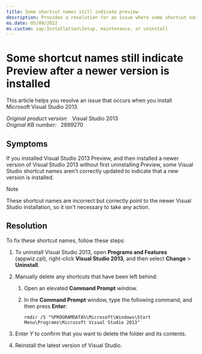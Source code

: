 ```yaml
---
title: Some shortcut names still indicate preview
description: Provides a resolution for an issue where some shortcut names still indicate preview version after a newer version is installed.
ms.date: 05/09/2022
ms.custom: sap:Installation\Setup, maintenance, or uninstall
---
```

# Some shortcut names still indicate Preview after a newer version is installed

This article helps you resolve an issue that occurs when you install Microsoft Visual Studio 2013.

_Original product version:_ &nbsp; Visual Studio 2013  
_Original KB number:_ &nbsp; 2899270

## Symptoms

If you installed Visual Studio 2013 Preview, and then installed a newer version of Visual Studio 2013 without first uninstalling Preview, some Visual Studio shortcut names aren't correctly updated to indicate that a new version is installed.

> [!NOTE]
> These shortcut names are incorrect but correctly point to the newer Visual Studio installation, so it isn't necessary to take any action.

## Resolution

To fix these shortcut names, follow these steps:

1. To uninstall Visual Studio 2013, open **Programs and Features** (appwiz.cpl), right-click **Visual Studio 2013**, and then select **Change** > **Uninstall**.

2. Manually delete any shortcuts that have been left behind:

    1. Open an elevated **Command Prompt** window.

    2. In the **Command Prompt** window, type the following command, and then press **Enter**:

        ```console
        rmdir /S "%PROGRAMDATA%\Microsoft\Windows\Start Menu\Programs\Microsoft Visual Studio 2013"
        ```

3. Enter _Y_ to confirm that you want to delete the folder and its contents.

4. Reinstall the latest version of Visual Studio.
